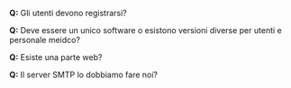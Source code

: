 __Q:__ Gli utenti devono registrarsi? 

__Q:__ Deve essere un unico software o esistono versioni diverse per utenti e personale meidco?

__Q:__ Esiste una parte web?

__Q:__ Il server SMTP lo dobbiamo fare noi?
